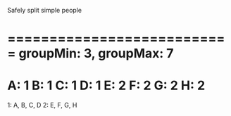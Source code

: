 
Safely split simple people

===========================
groupMin: 3, groupMax: 7
===========================
A: 1
B: 1
C: 1
D: 1
E: 2
F: 2
G: 2
H: 2
===========================
1: A, B, C, D
2: E, F, G, H

